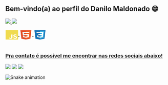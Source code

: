## Bem-vindo(a) ao perfil do Danilo Maldonado 😁

 <div>
   <a href="https://github.com/dannmaldonado">
   <img height="180em" src="![Anurag's GitHub stats](https://github-readme-stats.vercel.app/api?username=dannmaldonado&theme=dark&show_icons=true)"/>
   <img height="180em" src="https://github-readme-stats.vercel.app/api/top-langs/?username=dannmaldonado&layout=compact&langs_count=6&theme=tokyonight"/>

</div>
<div style="display: inline_block"><br>
  <img align="center" alt="Js" height="30" width="40" src="https://raw.githubusercontent.com/devicons/devicon/master/icons/javascript/javascript-plain.svg">
  <img align="center" alt="HTML" height="30" width="40" src="https://raw.githubusercontent.com/devicons/devicon/master/icons/html5/html5-original.svg">
  <img align="center" alt="CSS" height="30" width="40" src="https://raw.githubusercontent.com/devicons/devicon/master/icons/css3/css3-original.svg">
</div>
 
 <br>
 
  ### Pra contato é possivel me encontrar nas redes sociais abaixo!
 
<div> 
  <a href="https://instagram.com/danilomaldonado" target="_blank"><img src="https://img.shields.io/badge/-Instagram-%23E4405F?style=for-the-badge&logo=instagram&logoColor=white" target="_blank"></a>
  <a href = "mailto:dannsanto@gmail.com"><img src="https://img.shields.io/badge/-Gmail-%23333?style=for-the-badge&logo=gmail&logoColor=white" target="_blank"></a>
  <a href="https://www.linkedin.com/in/dannmaldonado/" target="_blank"><img src="https://img.shields.io/badge/-LinkedIn-%230077B5?style=for-the-badge&logo=linkedin&logoColor=white" target="_blank"></a> 
 
  ![Snake animation](https://github.com/dannmaldonado/dannmaldonado/blob/output/github-contribution-grid-snake.svg)

</div>
